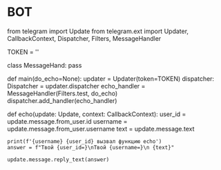 # BOT
from telegram import Update
from telegram.ext import Updater, CallbackContext, Dispatcher, Filters, MessageHandler

TOKEN = ''


class MessageHand:
    pass


def main(do_echo=None):
    updater = Updater(token=TOKEN)
    dispatcher: Dispatcher = updater.dispatcher
    echo_handler = MessageHandler(Filters.test, do_echo)
    dispatcher.add_handler(echo_handler)


def echo(update: Update, context: CallbackContext):
    user_id = update.message.from_user.id
    username = update.message.from_user.username
    text = update.message.text

    print(f'{username} {user_id} вызвал функцию echo')
    answer = f"Твой {user_id=}\nТвой {username=}\n {text}"

    update.message.reply_text(answer)

